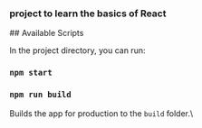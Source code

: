 
<h3>project to learn the basics of React </h3>
## Available Scripts

In the project directory, you can run:

### `npm start`

### `npm run build`

Builds the app for production to the `build` folder.\
